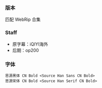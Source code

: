 ### 版本
匹配 WebRip 合集

### Staff
* 原字幕：iQIYI海外
* 后期：op200

### 字体
```
思源黑体 CN Bold <Source Han Sans CN Bold>
思源宋体 CN Bold <Source Han Serif CN Bold>
```
